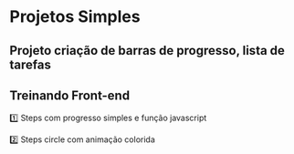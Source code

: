 # Projetos Simples

## Projeto criação de barras de progresso, lista de tarefas
## Treinando Front-end

:one: Steps com progresso simples e função javascript

:two: Steps circle com animação colorida
